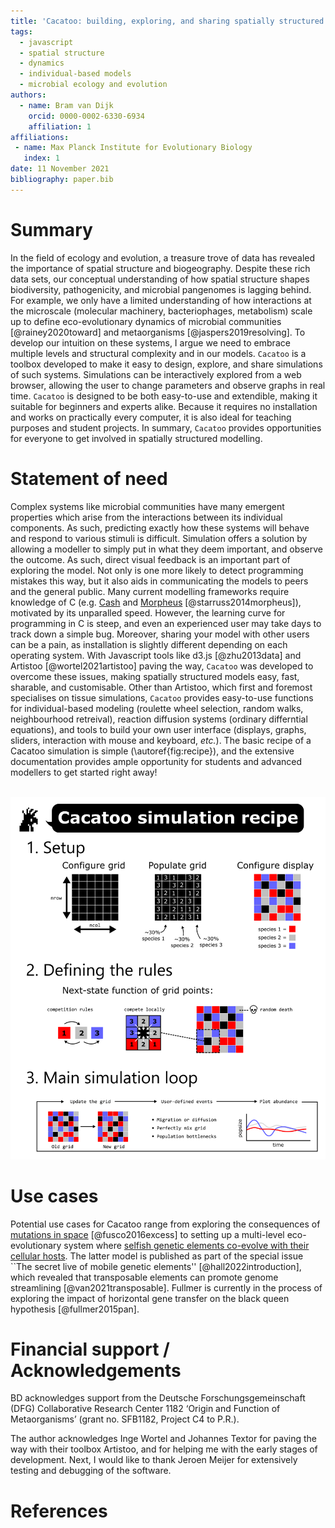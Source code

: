 ```yaml
---
title: 'Cacatoo: building, exploring, and sharing spatially structured models of biological systems'
tags:
  - javascript
  - spatial structure
  - dynamics
  - individual-based models
  - microbial ecology and evolution
authors:
  - name: Bram van Dijk
    orcid: 0000-0002-6330-6934
    affiliation: 1 
affiliations:
 - name: Max Planck Institute for Evolutionary Biology
   index: 1 
date: 11 November 2021
bibliography: paper.bib
---
```



# Summary

In the field of ecology and evolution, a treasure trove of data has revealed the importance of spatial structure and biogeography. Despite these rich data sets, our conceptual understanding of how spatial structure shapes biodiversity, pathogenicity, and microbial pangenomes is lagging behind. For example, we only have a limited understanding of how interactions at the microscale (molecular machinery, bacteriophages, metabolism) scale up to define eco-evolutionary dynamics of microbial communities [@rainey2020toward] and metaorganisms [@jaspers2019resolving]. To develop our intuition on these systems, I argue we need to embrace multiple levels and structural complexity and in our models. `Cacatoo` is a toolbox developed to make it easy to design, explore, and share simulations of such systems. Simulations can be interactively explored from a web browser, allowing the user to change parameters and observe graphs in real time. `Cacatoo` is designed to be both easy-to-use and extendible, making it suitable for beginners and experts alike. Because it requires no installation and works on practically every computer, it is also ideal for teaching purposes and student projects. In summary, `Cacatoo` provides opportunities for everyone to get involved in spatially structured modelling.

# Statement of need

Complex systems like microbial communities have many emergent properties which arise from the interactions between its individual components. As such, predicting exactly how these systems will behave and respond to various stimuli is difficult. Simulation offers a solution by allowing a modeller to simply put in what they deem important, and observe the outcome. As such, direct visual feedback is an important part of exploring the model. Not only is one more likely to detect programming mistakes this way, but it also aids in communicating the models to peers and the general public. Many current modelling frameworks require knowledge of C (e.g. [Cash](https://tbb.bio.uu.nl/rdb/software.html) and [Morpheus](https://academic.oup.com/bioinformatics/article-abstract/30/9/1331/234757) [@starruss2014morpheus]), motivated by its unparalled speed. However, the learning curve for programming in C is steep, and even an experienced user may take days to track down a simple bug. Moreover, sharing your model with other users can be a pain, as installation is slightly different depending on each operating system. With Javascript tools like d3.js [@zhu2013data] and Artistoo [@wortel2021artistoo] paving the way, `Cacatoo` was developed to overcome these issues, making spatially structured models easy, fast, sharable, and customisable. Other than Artistoo, which first and foremost specialises on tissue simulations, `Cacatoo` provides easy-to-use functions for individual-based modeling  (roulette wheel selection, random walks, neighbourhood retreival), reaction diffusion systems (ordinary differntial equations), and tools to build your own user interface (displays, graphs, sliders, interaction with mouse and keyboard, *etc.*). The basic recipe of a Cacatoo simulation is simple (\autoref{fig:recipe}), and the extensive documentation provides ample opportunity for students and advanced modellers to get started right away! <br><br>

![The basic recipe of a Cacatoo simulation contains three ingredients: 1) setup, 2) defining the rules, and 3) setting up the main simulation loop.\label{fig:recipe}](../images/cacatoo_recipe.png)

# Use cases

Potential use cases for Cacatoo range from exploring the consequences of [mutations in space](https://bramvandijk88.github.io/cacatoo/example_mutational_jackpot.html) [@fusco2016excess] to setting up a multi-level eco-evolutionary system where [selfish genetic elements co-evolve with their cellular hosts](https://bramvandijk88.github.io/cacatoo/TEs_streamlining/). The latter model is published as part of the special issue ``The secret live of mobile genetic elements'' [@hall2022introduction],  which revealed that transposable elements can promote genome streamlining [@van2021transposable]. Fullmer is currently in the process of exploring the impact of horizontal gene transfer on the black queen hypothesis [@fullmer2015pan].

# Financial support / Acknowledgements

BD acknowledges support from the Deutsche Forschungsgemeinschaft (DFG) Collaborative Research Center 1182
‘Origin and Function of Metaorganisms’ (grant no. SFB1182, Project C4 to P.R.).

The author acknowledges Inge Wortel and Johannes Textor for paving the way with their toolbox Artistoo, and for helping me with the early stages of development. Next, I would like to thank Jeroen Meijer for extensively testing and debugging of the software. 

# References

